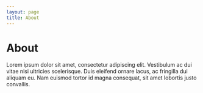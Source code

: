 ```yaml
---
layout: page
title: About
---
```


# About

Lorem ipsum dolor sit amet, consectetur adipiscing elit. Vestibulum ac dui vitae nisi ultricies scelerisque. Duis eleifend ornare lacus, ac fringilla dui aliquam eu. Nam euismod tortor id magna consequat, sit amet lobortis justo convallis.
